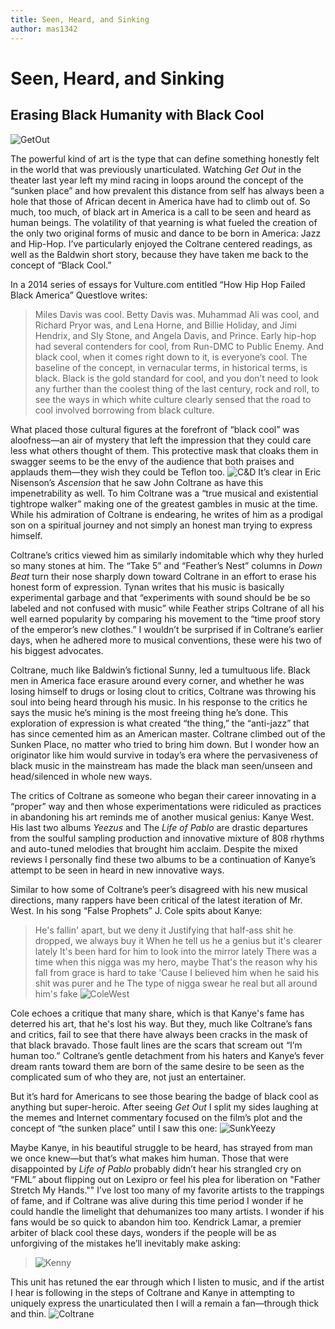 ```yaml
---
title: Seen, Heard, and Sinking
author: mas1342
---
```


# Seen, Heard, and Sinking
## Erasing Black Humanity with Black Cool
![GetOut](https://i.imgur.com/wQU1ITh.jpg)   

The powerful kind of art is the type that can define something honestly felt in the world that was previously unarticulated. Watching _Get Out_ in the theater last year left my mind racing in loops around the concept of the “sunken place” and how prevalent this distance from self has always been a hole that those of African decent in America have had to climb out of. So much, too much, of black art in America is a call to be seen and heard as human beings. The volatility of that yearning is what fueled the creation of the only two original forms of music and dance to be born in America: Jazz and Hip-Hop. I’ve particularly enjoyed the Coltrane centered readings, as well as the Baldwin short story, because they have taken me back to the concept of “Black Cool.”

In a 2014 series of essays for Vulture.com entitled “How Hip Hop Failed Black America” Questlove writes:
>Miles Davis was cool. Betty Davis was. Muhammad Ali was cool, and Richard Pryor was, and Lena Horne, and Billie Holiday, and Jimi Hendrix, and Sly Stone, and Angela Davis, and Prince. Early hip-hop had several contenders for cool, from Run-DMC to Public Enemy. And black cool, when it comes right down to it, is everyone’s cool. The baseline of the concept, in vernacular terms, in historical terms, is black. Black is the gold standard for cool, and you don’t need to look any further than the coolest thing of the last century, rock and roll, to see the ways in which white culture clearly sensed that the road to cool involved borrowing from black culture.

What placed those cultural figures at the forefront of “black cool” was aloofness—an air of mystery that left the impression that they could care less what others thought of them. This protective mask that cloaks them in swagger seems to be the envy of the audience that both praises and applauds them—they wish they could be Teflon too. ![C&D](https://i.imgur.com/Hnbz4mz.jpg)
It’s clear in Eric Nisenson’s _Ascension_ that he saw John Coltrane as have this impenetrability as well.  To him Coltrane was a “true musical and existential tightrope walker” making one of the greatest gambles in music at the time. While his admiration of Coltrane is endearing, he writes of him as a prodigal son on a spiritual journey and not simply an honest man trying to express himself.

Coltrane’s critics viewed him as similarly indomitable which why they hurled so many stones at him. The “Take 5” and “Feather’s Nest” columns in _Down Beat_ turn their nose sharply down toward Coltrane in an effort to erase his honest form of expression.  Tynan writes that his music is basically experimental garbage and that “experiments with sound should be be so labeled and not confused with music” while Feather strips Coltrane of all his well earned popularity by comparing his movement to the “time proof story of the emperor’s new clothes.” I wouldn’t be surprised if in Coltrane’s earlier days, when he adhered more to musical conventions, these were his two of his biggest advocates.

Coltrane, much like Baldwin’s fictional Sunny, led a tumultuous life. Black men in America face erasure around every corner, and whether he was losing himself to drugs or losing clout to critics, Coltrane was throwing his soul into being heard through his music. In his response to the critics he says the music he’s mining is the most freeing thing he’s done. This exploration of expression is what created “the thing,” the “anti-jazz” that has since cemented him as an American master. Coltrane climbed out of the Sunken Place, no matter who tried to bring him down. But I wonder how an originator like him would survive in today’s era where the pervasiveness of black music in the mainstream has made the black man seen/unseen and head/silenced in whole new ways.

The critics of Coltrane as someone who began their career innovating in a “proper” way and then whose experimentations were ridiculed as practices in abandoning his art reminds me of another musical genius: Kanye West. His last two albums _Yeezus_ and The _Life of Pablo_ are drastic departures from the soulful sampling production and innovative mixture of 808 rhythms and auto-tuned melodies that brought him acclaim. Despite the mixed reviews I personally find these two albums to be a continuation of Kanye’s attempt to be seen in heard in new innovative ways.

 Similar to how some of Coltrane’s peer’s disagreed with his new musical directions, many rappers have been critical of the latest iteration of Mr. West. In his song “False Prophets” J. Cole spits about Kanye:
 >He's fallin' apart, but we deny it
Justifying that half-ass shit he dropped, we always buy it
When he tell us he a genius but it's clearer lately
It's been hard for him to look into the mirror lately
There was a time when this nigga was my hero, maybe
That's the reason why his fall from grace is hard to take
'Cause I believed him when he said his shit was purer and he
The type of nigga swear he real but all around him's fake
![ColeWest](https://i.imgur.com/TcAFG3B.png)

Cole echoes a critique that many share, which is that Kanye's fame has deterred his art, that he's lost his way.  But they, much like Coltrane’s fans and critics, fail to see that there have always been cracks in the mask of that black bravado. Those fault lines are the scars that scream out “I’m human too.” Coltrane’s gentle detachment from his haters and Kanye’s fever dream rants toward them are born of the same desire to be seen as the complicated sum of who they are, not just an entertainer.

But it’s hard for Americans to see those bearing the badge of black cool as anything but super-heroic. After seeing _Get Out_ I split my sides laughing at the memes and Internet commentary focused on the film’s plot and the concept of  “the sunken place” until I saw this one:
![SunkYeezy](https://i.imgur.com/9IOPPQD.jpg)   

Maybe Kanye, in his beautiful struggle to be heard, has strayed from man we once knew—but that’s what makes him human. Those that were disappointed by _Life of Pablo_ probably didn’t hear his strangled cry on “FML” about flipping out on Lexipro or feel his plea for liberation on "Father Stretch My Hands."" I’ve lost too many of my favorite artists to the trappings of fame, and if Coltrane was alive during this time period I wonder if he could handle the limelight that dehumanizes too many artists. I wonder if his fans would be so quick to abandon him too. Kendrick Lamar, a premier arbiter of black cool these days, wonders if the people will be as unforgiving of the mistakes he’ll inevitably make asking:
>![Kenny](https://i.imgur.com/Xr4QxQJ.jpg)

This unit has retuned the ear through which I listen to music, and if the artist I hear is following in the steps of Coltrane and Kanye in attempting to uniquely express the unarticulated then I will a remain a fan—through thick and thin.
![Coltrane](https://i.imgur.com/7ZRL7fA.jpg)
